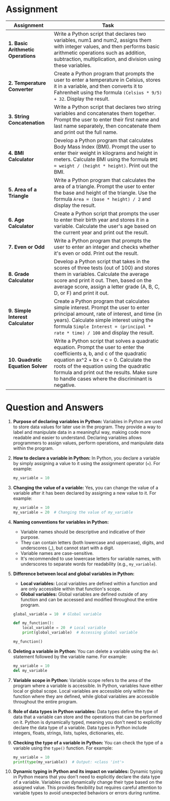 
# Assignment

| **Assignment**                               | **Task**                                                                                                                                                                                                                                      |
|---------------------------------------------|-----------------------------------------------------------------------------------------------------------------------------------------------------------------------------------------------------------------------------------------------|
| **1. Basic Arithmetic Operations**           | Write a Python script that declares two variables, num1 and num2, assigns them with integer values, and then performs basic arithmetic operations such as addition, subtraction, multiplication, and division using these variables. |
| **2. Temperature Converter**                | Create a Python program that prompts the user to enter a temperature in Celsius, stores it in a variable, and then converts it to Fahrenheit using the formula `(Celsius * 9/5) + 32`. Display the result.                                 |
| **3. String Concatenation**                 | Write a Python script that declares two string variables and concatenates them together. Prompt the user to enter their first name and last name separately, then concatenate them and print out the full name.                        |
| **4. BMI Calculator**                       | Develop a Python program that calculates Body Mass Index (BMI). Prompt the user to enter their weight in kilograms and height in meters. Calculate BMI using the formula `BMI = weight / (height * height)`. Print out the BMI.          |
| **5. Area of a Triangle**                   | Write a Python program that calculates the area of a triangle. Prompt the user to enter the base and height of the triangle. Use the formula `Area = (base * height) / 2` and display the result.                                          |
| **6. Age Calculator**                       | Create a Python script that prompts the user to enter their birth year and stores it in a variable. Calculate the user's age based on the current year and print out the result.                                                                |
| **7. Even or Odd**                          | Write a Python program that prompts the user to enter an integer and checks whether it's even or odd. Print out the result.                                                                                                                 |
| **8. Grade Calculator**                     | Develop a Python script that takes in the scores of three tests (out of 100) and stores them in variables. Calculate the average score and print it out. Then, based on the average score, assign a letter grade (A, B, C, D, or F) and print it out.                                                   |
| **9. Simple Interest Calculator**           | Create a Python program that calculates simple interest. Prompt the user to enter principal amount, rate of interest, and time (in years). Calculate simple interest using the formula `Simple Interest = (principal * rate * time) / 100` and display the result.                                               |
| **10. Quadratic Equation Solver**          | Write a Python script that solves a quadratic equation. Prompt the user to enter the coefficients a, b, and c of the quadratic equation ax^2 + bx + c = 0. Calculate the roots of the equation using the quadratic formula and print out the results. Make sure to handle cases where the discriminant is negative. |


# Question and Answers

1. **Purpose of declaring variables in Python:**
   Variables in Python are used to store data values for later use in the program. They provide a way to label and manipulate data in a meaningful way, making code more readable and easier to understand. Declaring variables allows programmers to assign values, perform operations, and manipulate data within the program.

2. **How to declare a variable in Python:**
   In Python, you declare a variable by simply assigning a value to it using the assignment operator (`=`). For example:
   ```python
   my_variable = 10
   ```

3. **Changing the value of a variable:**
   Yes, you can change the value of a variable after it has been declared by assigning a new value to it. For example:
   ```python
   my_variable = 10
   my_variable = 20  # Changing the value of my_variable
   ```

4. **Naming conventions for variables in Python:**
   - Variable names should be descriptive and indicative of their purpose.
   - They can contain letters (both lowercase and uppercase), digits, and underscores (_), but cannot start with a digit.
   - Variable names are case-sensitive.
   - It's recommended to use lowercase letters for variable names, with underscores to separate words for readability (e.g., `my_variable`).

5. **Difference between local and global variables in Python:**
   - **Local variables:** Local variables are defined within a function and are only accessible within that function's scope.
   - **Global variables:** Global variables are defined outside of any function and can be accessed and modified throughout the entire program.
   ```python
   global_variable = 10  # Global variable

   def my_function():
       local_variable = 20  # Local variable
       print(global_variable)  # Accessing global variable

   my_function()
   ```

6. **Deleting a variable in Python:**
   You can delete a variable using the `del` statement followed by the variable name. For example:
   ```python
   my_variable = 10
   del my_variable
   ```

7. **Variable scope in Python:**
   Variable scope refers to the area of the program where a variable is accessible. In Python, variables have either local or global scope. Local variables are accessible only within the function where they are defined, while global variables are accessible throughout the entire program.

8. **Role of data types in Python variables:**
   Data types define the type of data that a variable can store and the operations that can be performed on it. Python is dynamically typed, meaning you don't need to explicitly declare the data type of a variable. Data types in Python include integers, floats, strings, lists, tuples, dictionaries, etc.

9. **Checking the type of a variable in Python:**
   You can check the type of a variable using the `type()` function. For example:
   ```python
   my_variable = 10
   print(type(my_variable))  # Output: <class 'int'>
   ```

10. **Dynamic typing in Python and its impact on variables:**
    Dynamic typing in Python means that you don't need to explicitly declare the data type of a variable. Variables can dynamically change their type based on the assigned value. This provides flexibility but requires careful attention to variable types to avoid unexpected behaviors or errors during runtime.
